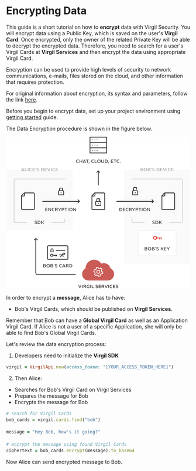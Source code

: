 # Encrypting Data

This guide is a short tutorial on how to **encrypt** data with Virgil Security. You will encrypt data using a Public Key, which is saved on the user's **Virgil Card**. Once encrypted, only the owner of the related Private Key will be able to decrypt the encrypted data. Therefore, you need to search for a user's Virgil Cards at **Virgil Services** and then encrypt the data using appropriate Virgil Card.

Encryption can be used to provide high levels of security to network communications, e-mails, files stored on the cloud, and other information that requires protection.

For original information about encryption, its syntax and parameters, follow the link [here](https://github.com/VirgilSecurity/virgil/blob/wiki/wiki/glossary.md#encryption).

Before you begin to encrypt data, set up your project environment using [getting started](/docs/guides/configuration/client-configuration.md) guide.

The Data Encryption procedure is shown in the figure below.

![Virgil Encryption Intro](/docs/img/Encryption_introduction.png "Data encryption")

In order to encrypt a **message**, Alice has to have:
 - Bob's Virgil Cards, which should be published on **Virgil Services**.

Remember that Bob can have a **Global Virgil Card** as well as an Application Virgil Card. If Alice is not a user of a specific Application, she will only be able to find Bob's Global Virgil Cards.

Let's review the data encryption process:

1. Developers need to initialize the **Virgil SDK**

```ruby
virgil = VirgilApi.new(access_token: "[YOUR_ACCESS_TOKEN_HERE]")
```

2. Then Alice:

  -  Searches for Bob's Virgil Card on Virgil Services
  -  Prepares the message for Bob
  -  Encrypts the message for Bob

  ```ruby
  # search for Virgil Cards
  bob_cards = virgil.cards.find("bob")

  message = "Hey Bob, how's it going?"

  # encrypt the message using found Virgil Cards
  ciphertext = bob_cards.encrypt(message).to_base64
  ```

Now Alice can send encrypted message to Bob.
